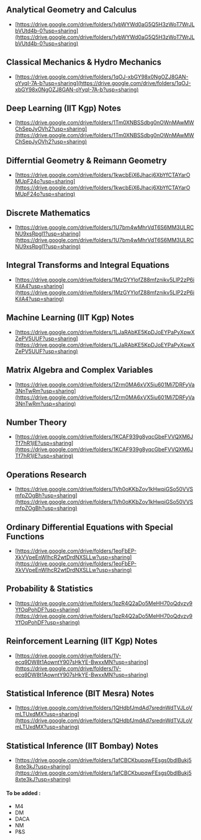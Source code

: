 ## Analytical Geometry and Calculus

- [https://drive.google.com/drive/folders/1ybWYWd0aG5Q5H3zWoT7WrJLbVUtd4b-0?usp=sharing](https://drive.google.com/drive/folders/1ybWYWd0aG5Q5H3zWoT7WrJLbVUtd4b-0?usp=sharing)

## Classical Mechanics & Hydro Mechanics

- [https://drive.google.com/drive/folders/1qOJ-xbGY98x0NgOZJ8GAN-oYyqI-7A-b?usp=sharing](https://drive.google.com/drive/folders/1qOJ-xbGY98x0NgOZJ8GAN-oYyqI-7A-b?usp=sharing)

## Deep Learning (IIT Kgp) Notes

- [https://drive.google.com/drive/folders/1Tm0XNBSSdbg0nOWnMAwMWChSepJyOVh2?usp=sharing](https://drive.google.com/drive/folders/1Tm0XNBSSdbg0nOWnMAwMWChSepJyOVh2?usp=sharing)

## Differntial Geometry & Reimann Geometry

- [https://drive.google.com/drive/folders/1kwcbEjX6Jhacj6XbYfCTAYarOMUpF24o?usp=sharing](https://drive.google.com/drive/folders/1kwcbEjX6Jhacj6XbYfCTAYarOMUpF24o?usp=sharing)

## Discrete Mathematics

- [https://drive.google.com/drive/folders/1U7bm4wMhrVdT6S6MM3ULRCNU9xsRpgl1?usp=sharing](https://drive.google.com/drive/folders/1U7bm4wMhrVdT6S6MM3ULRCNU9xsRpgl1?usp=sharing)

## Integral Transforms and Integral Equations

- [https://drive.google.com/drive/folders/1MzGYYlofZ88mfznikv5LIP2zP6iKiIA4?usp=sharing](https://drive.google.com/drive/folders/1MzGYYlofZ88mfznikv5LIP2zP6iKiIA4?usp=sharing)

## Machine Learning (IIT Kgp) Notes

- [https://drive.google.com/drive/folders/1LJaRAbKE5KpDJoEYPaPyXpwXZePV5UUF?usp=sharing](https://drive.google.com/drive/folders/1LJaRAbKE5KpDJoEYPaPyXpwXZePV5UUF?usp=sharing)

## Matrix Algebra and Complex Variables

- [https://drive.google.com/drive/folders/1Zrm0MA6xVX5iu601Mi7DRFyVa3NnTwRm?usp=sharing](https://drive.google.com/drive/folders/1Zrm0MA6xVX5iu601Mi7DRFyVa3NnTwRm?usp=sharing)

## Number Theory

- [https://drive.google.com/drive/folders/1KCAF939g8yqcGbeFVVQXM6JTf7hR1jlE?usp=sharing](https://drive.google.com/drive/folders/1KCAF939g8yqcGbeFVVQXM6JTf7hR1jlE?usp=sharing)

## Operations Research

- [https://drive.google.com/drive/folders/1Vh0oKKbZov1kHwpiGSo50VVSmfpZOgBh?usp=sharing](https://drive.google.com/drive/folders/1Vh0oKKbZov1kHwpiGSo50VVSmfpZOgBh?usp=sharing)

## Ordinary Differential Equations with Special Functions

- [https://drive.google.com/drive/folders/1eoFbEP-XkVVpeEnWIhcR2wtDrdNXSLLw?usp=sharing](https://drive.google.com/drive/folders/1eoFbEP-XkVVpeEnWIhcR2wtDrdNXSLLw?usp=sharing)

## Probability & Statistics
- [https://drive.google.com/drive/folders/1pzR4Q2aDo5MeHH70oQdvzv9YfOqPohDF?usp=sharing](https://drive.google.com/drive/folders/1pzR4Q2aDo5MeHH70oQdvzv9YfOqPohDF?usp=sharing)

## Reinforcement Learning (IIT Kgp) Notes

- [https://drive.google.com/drive/folders/1V-ecq9DW8t1AowntY907sHkYE-BwxxMN?usp=sharing](https://drive.google.com/drive/folders/1V-ecq9DW8t1AowntY907sHkYE-BwxxMN?usp=sharing)

## Statistical Inference (BIT Mesra) Notes

- [https://drive.google.com/drive/folders/1QHdbfJmdAd7srednWdTVJLoVmLTUxdMX?usp=sharing](https://drive.google.com/drive/folders/1QHdbfJmdAd7srednWdTVJLoVmLTUxdMX?usp=sharing)

## Statistical Inference (IIT Bombay) Notes

- [https://drive.google.com/drive/folders/1afCBCKbupqwFEsgs0bdlBukj58xte3kJ?usp=sharing](https://drive.google.com/drive/folders/1afCBCKbupqwFEsgs0bdlBukj58xte3kJ?usp=sharing)


#### To be added :
* M4
* DM
* DACA
* NM
* P&S
